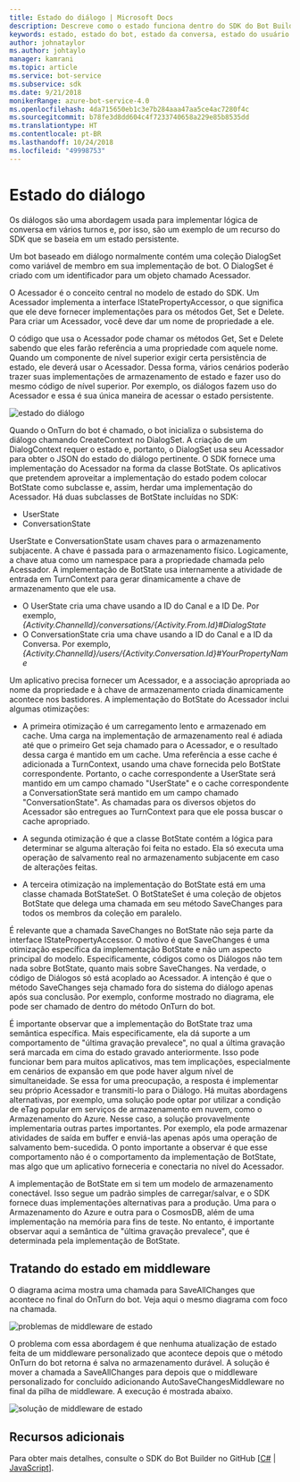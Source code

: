 ```yaml
---
title: Estado do diálogo | Microsoft Docs
description: Descreve como o estado funciona dentro do SDK do Bot Builder.
keywords: estado, estado do bot, estado da conversa, estado do usuário
author: johnataylor
ms.author: johtaylo
manager: kamrani
ms.topic: article
ms.service: bot-service
ms.subservice: sdk
ms.date: 9/21/2018
monikerRange: azure-bot-service-4.0
ms.openlocfilehash: 4da715650eb1c3e7b284aaa47aa5ce4ac7280f4c
ms.sourcegitcommit: b78fe3d8dd604c4f7233740658a229e85b8535dd
ms.translationtype: HT
ms.contentlocale: pt-BR
ms.lasthandoff: 10/24/2018
ms.locfileid: "49998753"
---
```

# <a name="dialog-state"></a>Estado do diálogo

Os diálogos são uma abordagem usada para implementar lógica de conversa em vários turnos e, por isso, são um exemplo de um recurso do SDK que se baseia em um estado persistente. 

Um bot baseado em diálogo normalmente contém uma coleção DialogSet como variável de membro em sua implementação de bot. O DialogSet é criado com um identificador para um objeto chamado Acessador. 

O Acessador é o conceito central no modelo de estado do SDK. Um Acessador implementa a interface IStatePropertyAccessor, o que significa que ele deve fornecer implementações para os métodos Get, Set e Delete. Para criar um Acessador, você deve dar um nome de propriedade a ele. 

O código que usa o Acessador pode chamar os métodos Get, Set e Delete sabendo que eles farão referência a uma propriedade com aquele nome. Quando um componente de nível superior exigir certa persistência de estado, ele deverá usar o Acessador. Dessa forma, vários cenários poderão trazer suas implementações de armazenamento de estado e fazer uso do mesmo código de nível superior. Por exemplo, os diálogos fazem uso do Acessador e essa é sua única maneira de acessar o estado persistente.

![estado do diálogo](media/bot-builder-dialog-state.png)

Quando o OnTurn do bot é chamado, o bot inicializa o subsistema do diálogo chamando CreateContext no DialogSet. A criação de um DialogContext requer o estado e, portanto, o DialogSet usa seu Acessador para obter o JSON do estado do diálogo pertinente. O SDK fornece uma implementação do Acessador na forma da classe BotState. Os aplicativos que pretendem aproveitar a implementação do estado podem colocar BotState como subclasse e, assim, herdar uma implementação do Acessador. Há duas subclasses de BotState incluídas no SDK:

- UserState
- ConversationState

UserState e ConversationState usam chaves para o armazenamento subjacente. A chave é passada para o armazenamento físico. Logicamente, a chave atua como um namespace para a propriedade chamada pelo Acessador. A implementação de BotState usa internamente a atividade de entrada em TurnContext para gerar dinamicamente a chave de armazenamento que ele usa.

- O UserState cria uma chave usando a ID do Canal e a ID De. Por exemplo, _{Activity.ChannelId}/conversations/{Activity.From.Id}#DialogState_
- O ConversationState cria uma chave usando a ID do Canal e a ID da Conversa. Por exemplo, _{Activity.ChannelId}/users/{Activity.Conversation.Id}#YourPropertyName_

Um aplicativo precisa fornecer um Acessador, e a associação apropriada ao nome da propriedade e à chave de armazenamento criada dinamicamente acontece nos bastidores. A implementação do BotState do Acessador inclui algumas otimizações: 

- A primeira otimização é um carregamento lento e armazenado em cache. Uma carga na implementação de armazenamento real é adiada até que o primeiro Get seja chamado para o Acessador, e o resultado dessa carga é mantido em um cache. Uma referência a esse cache é adicionada a TurnContext, usando uma chave fornecida pelo BotState correspondente. Portanto, o cache correspondente a UserState será mantido em um campo chamado "UserState" e o cache correspondente a ConversationState será mantido em um campo chamado "ConversationState". As chamadas para os diversos objetos do Acessador são entregues ao TurnContext para que ele possa buscar o cache apropriado.

- A segunda otimização é que a classe BotState contém a lógica para determinar se alguma alteração foi feita no estado. Ela só executa uma operação de salvamento real no armazenamento subjacente em caso de alterações feitas.

- A terceira otimização na implementação do BotState está em uma classe chamada BotStateSet. O BotStateSet é uma coleção de objetos BotState que delega uma chamada em seu método SaveChanges para todos os membros da coleção em paralelo.

É relevante que a chamada SaveChanges no BotState não seja parte da interface IStatePropertyAccessor. O motivo é que SaveChanges é uma otimização específica da implementação BotState e não um aspecto principal do modelo. Especificamente, códigos como os Diálogos não tem nada sobre BotState, quanto mais sobre SaveChanges. Na verdade, o código de Diálogos só está acoplado ao Acessador. A intenção é que o método SaveChanges seja chamado fora do sistema do diálogo apenas após sua conclusão. Por exemplo, conforme mostrado no diagrama, ele pode ser chamado de dentro do método OnTurn do bot.

É importante observar que a implementação do BotState traz uma semântica específica. Mais especificamente, ela dá suporte a um comportamento de "última gravação prevalece", no qual a última gravação será marcada em cima do estado gravado anteriormente. Isso pode funcionar bem para muitos aplicativos, mas tem implicações, especialmente em cenários de expansão em que pode haver algum nível de simultaneidade. Se essa for uma preocupação, a resposta é implementar seu próprio Acessador e transmiti-lo para o Diálogo. Há muitas abordagens alternativas, por exemplo, uma solução pode optar por utilizar a condição de eTag popular em serviços de armazenamento em nuvem, como o Armazenamento do Azure. Nesse caso, a solução provavelmente implementaria outras partes importantes. Por exemplo, ela pode armazenar atividades de saída em buffer e enviá-las apenas após uma operação de salvamento bem-sucedida. O ponto importante a observar é que esse comportamento não é o comportamento da implementação de BotState, mas algo que um aplicativo forneceria e conectaria no nível do Acessador.

A implementação de BotState em si tem um modelo de armazenamento conectável. Isso segue um padrão simples de carregar/salvar, e o SDK fornece duas implementações alternativas para a produção. Uma para o Armazenamento do Azure e outra para o CosmosDB, além de uma implementação na memória para fins de teste. No entanto, é importante observar aqui a semântica de "última gravação prevalece", que é determinada pela implementação de BotState.

## <a name="handling-state-in-middleware"></a>Tratando do estado em middleware
O diagrama acima mostra uma chamada para SaveAllChanges que acontece no final do OnTurn do bot. Veja aqui o mesmo diagrama com foco na chamada.

![problemas de middleware de estado](media/bot-builder-dialog-state-problem.png)

O problema com essa abordagem é que nenhuma atualização de estado feita de um middleware personalizado que acontece depois que o método OnTurn do bot retorna é salva no armazenamento durável. A solução é mover a chamada a SaveAllChanges para depois que o middleware personalizado for concluído adicionando AutoSaveChangesMiddleware no final da pilha de middleware. A execução é mostrada abaixo.

![solução de middleware de estado](media/bot-builder-dialog-state-solution.png)

## <a name="additional-resources"></a>Recursos adicionais
Para obter mais detalhes, consulte o SDK do Bot Builder no GitHub [[C#](https://github.com/Microsoft/BotBuilder-dotnet) | [JavaScript](https://github.com/Microsoft/BotBuilder-js)].

